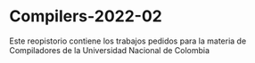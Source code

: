 # Compilers-2022-02

Este reopistorio contiene los trabajos pedidos para la materia de Compiladores de la Universidad Nacional de Colombia
